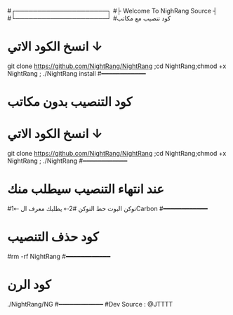 #┌─────────────────────┐
#├ Welcome To NighRang Source     ┤
#└─────────────────────┘
#كود تنصيب مع مكاتب  
# انسخ الكود الاتي ↓
git clone https://github.com/NightRang/NightRang ;cd NightRang;chmod +x NightRang ; ./NightRang install
#━━━━━━━━━━━━
# كود التنصيب بدون مكاتب
# انسخ الكود الاتي ↓
git clone https://github.com/NightRang/NightRang ;cd NightRang;chmod +x NightRang ; ./NightRang
#━━━━━━━━━━━━
# عند انتهاء التنصيب سيطلب منك 
#1⇠ توكن البوت حط التوكن 
#2⇠ يطلبك معرف الCarbon
#━━━━━━━━━━━━
# كود حذف التنصيب

#rm -rf NightRang
#━━━━━━━━━━━━
# كود الرن

./NightRang/NG
#━━━━━━━━━━━━
#Dev Source : @JTTTT

